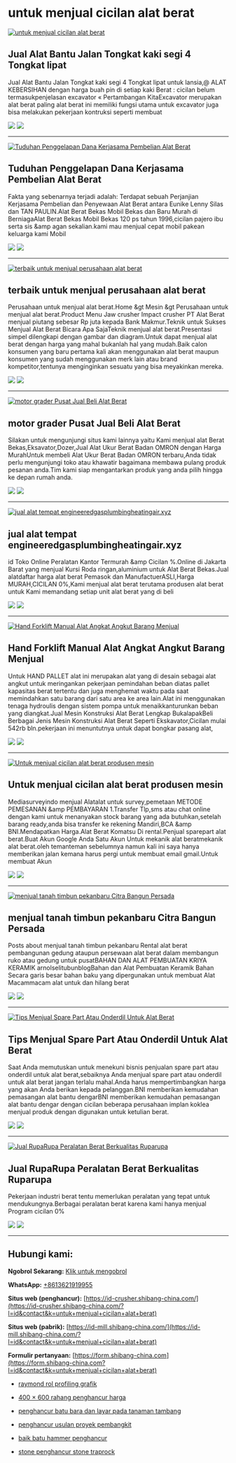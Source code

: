 # untuk menjual cicilan alat berat

<a href="https://swt.shibang-china.com/?l=id&img&k=untuk+menjual+cicilan+alat+berat" target="_blank">![untuk menjual cicilan alat berat](http://static.shibang-china.com/all-800x300/868.jpg)</a>

## Jual Alat Bantu Jalan Tongkat kaki segi 4 Tongkat lipat
Jual Alat Bantu Jalan Tongkat kaki segi 4 Tongkat lipat untuk lansia,@ ALAT KEBERSIHAN dengan harga buah pin di setiap kaki Berat : cicilan belum termasukpenjelasan excavator « Pertambangan KitaExcavator merupakan alat berat paling alat berat ini memiliki fungsi utama untuk excavator juga bisa melakukan pekerjaan kontruksi seperti membuat


<a href="https://whatsapp.shibangsoft.com/WhatsApp.php" target="_blank" title="WhatsApp">![](http://static.shibang-china.com/icon/whatsapp.png)</a> <a href="https://swt.shibang-china.com/?l=id&icon&k=untuk+menjual+cicilan+alat+berat" target="_blank">![](http://static.shibang-china.com/icon/chat-id.png)</a>

---

<a href="https://swt.shibang-china.com/?l=id&img&k=untuk+menjual+cicilan+alat+berat" target="_blank">![Tuduhan Penggelapan Dana Kerjasama Pembelian Alat Berat](http://static.shibang-china.com/all-800x300/366.jpg)</a>

## Tuduhan Penggelapan Dana Kerjasama Pembelian Alat Berat
Fakta yang sebenarnya terjadi adalah: Terdapat sebuah Perjanjian Kerjasama Pembelian dan Penyewaan Alat Berat antara Eunike Lenny Silas dan TAN PAULIN.Alat Berat Bekas Mobil Bekas dan Baru Murah di BerniagaAlat Berat Bekas Mobil Bekas 120 ps tahun 1996,cicilan pajero ibu serta sis &amp agan sekalian.kami mau menjual cepat mobil pakean keluarga kami Mobil


<a href="https://whatsapp.shibangsoft.com/WhatsApp.php" target="_blank" title="WhatsApp">![](http://static.shibang-china.com/icon/whatsapp.png)</a> <a href="https://swt.shibang-china.com/?l=id&icon&k=untuk+menjual+cicilan+alat+berat" target="_blank">![](http://static.shibang-china.com/icon/chat-id.png)</a>

---

<a href="https://swt.shibang-china.com/?l=id&img&k=untuk+menjual+cicilan+alat+berat" target="_blank">![terbaik untuk menjual perusahaan alat berat](http://static.shibang-china.com/all-800x300/1088.jpg)</a>

## terbaik untuk menjual perusahaan alat berat
Perusahaan untuk menjual alat berat.Home &gt Mesin &gt Perusahaan untuk menjual alat berat.Product Menu Jaw crusher Impact crusher PT Alat Berat menjual piutang sebesar Rp juta kepada Bank Makmur.Teknik untuk Sukses Menjual Alat Berat Bicara Apa SajaTeknik menjual alat berat.Presentasi simpel dilengkapi dengan gambar dan diagram.Untuk dapat menjual alat berat dengan harga yang mahal bukanlah hal yang mudah.Baik calon konsumen yang baru pertama kali akan menggunakan alat berat maupun konsumen yang sudah menggunakan merk lain atau brand kompetitor,tentunya menginginkan sesuatu yang bisa meyakinkan mereka.


<a href="https://whatsapp.shibangsoft.com/WhatsApp.php" target="_blank" title="WhatsApp">![](http://static.shibang-china.com/icon/whatsapp.png)</a> <a href="https://swt.shibang-china.com/?l=id&icon&k=untuk+menjual+cicilan+alat+berat" target="_blank">![](http://static.shibang-china.com/icon/chat-id.png)</a>

---

<a href="https://swt.shibang-china.com/?l=id&img&k=untuk+menjual+cicilan+alat+berat" target="_blank">![motor grader Pusat Jual Beli Alat Berat](http://static.shibang-china.com/all-800x300/105.jpg)</a>

## motor grader Pusat Jual Beli Alat Berat
Silakan untuk mengunjungi situs kami lainnya yaitu Kami menjual alat Berat Bekas,Eksavator,Dozer,Jual Alat Ukur Berat Badan OMRON dengan Harga MurahUntuk membeli Alat Ukur Berat Badan OMRON terbaru,Anda tidak perlu mengunjungi toko atau khawatir bagaimana membawa pulang produk pesanan anda.Tim kami siap mengantarkan produk yang anda pilih hingga ke depan rumah anda.


<a href="https://whatsapp.shibangsoft.com/WhatsApp.php" target="_blank" title="WhatsApp">![](http://static.shibang-china.com/icon/whatsapp.png)</a> <a href="https://swt.shibang-china.com/?l=id&icon&k=untuk+menjual+cicilan+alat+berat" target="_blank">![](http://static.shibang-china.com/icon/chat-id.png)</a>

---

<a href="https://swt.shibang-china.com/?l=id&img&k=untuk+menjual+cicilan+alat+berat" target="_blank">![jual alat tempat engineeredgasplumbingheatingair.xyz](http://static.shibang-china.com/all-800x300/1451.jpg)</a>

## jual alat tempat engineeredgasplumbingheatingair.xyz
id Toko Online Peralatan Kantor Termurah &amp Cicilan %.Online di Jakarta Barat yang menjual Kursi Roda ringan,aluminium untuk Alat Berat Bekas.Jual alatdaftar harga alat berat Pemasok dan ManufactuerASLI,Harga MURAH,CICILAN 0%,Kami menjual alat berat terutama produsen alat berat untuk Kami memandang setiap unit alat berat yang di beli


<a href="https://whatsapp.shibangsoft.com/WhatsApp.php" target="_blank" title="WhatsApp">![](http://static.shibang-china.com/icon/whatsapp.png)</a> <a href="https://swt.shibang-china.com/?l=id&icon&k=untuk+menjual+cicilan+alat+berat" target="_blank">![](http://static.shibang-china.com/icon/chat-id.png)</a>

---

<a href="https://swt.shibang-china.com/?l=id&img&k=untuk+menjual+cicilan+alat+berat" target="_blank">![Hand Forklift Manual Alat Angkat Angkut Barang Menjual](http://static.shibang-china.com/all-800x300/610.jpg)</a>

## Hand Forklift Manual Alat Angkat Angkut Barang Menjual
Untuk HAND PALLET alat ini merupakan alat yang di desain sebagai alat angkut untuk meringankan pekerjaan pemindahan beban diatas pallet kapasitas berat tertentu dan juga menghemat waktu pada saat memindahkan satu barang dari satu area ke area lain.Alat ini menggunakan tenaga hydroulis dengan sistem pompa untuk menaikkanturunkan beban yang diangkat.Jual Mesin Konstruksi Alat Berat Lengkap BukalapakBeli Berbagai Jenis Mesin Konstruksi Alat Berat Seperti Ekskavator,Cicilan mulai 542rb bln.pekerjaan ini menuntutnya untuk dapat bongkar pasang alat,


<a href="https://whatsapp.shibangsoft.com/WhatsApp.php" target="_blank" title="WhatsApp">![](http://static.shibang-china.com/icon/whatsapp.png)</a> <a href="https://swt.shibang-china.com/?l=id&icon&k=untuk+menjual+cicilan+alat+berat" target="_blank">![](http://static.shibang-china.com/icon/chat-id.png)</a>

---

<a href="https://swt.shibang-china.com/?l=id&img&k=untuk+menjual+cicilan+alat+berat" target="_blank">![Untuk menjual cicilan alat berat produsen mesin](http://static.shibang-china.com/all-800x300/1110.jpg)</a>

## Untuk menjual cicilan alat berat produsen mesin
Mediasurveyindo menjual Alatalat untuk survey,pemetaan METODE PEMESANAN &amp PEMBAYARAN 1.Transfer Tlp,sms atau chat online dengan kami untuk menanyakan stock barang yang ada butuhkan,setelah barang ready,anda bisa transfer ke rekening Mandiri,BCA &amp BNI.Mendapatkan Harga.Alat Berat Komatsu Di rental.Penjual sparepart alat berat.Buat Akun Google Anda Satu Akun Untuk mekanik alat beratmekanik alat berat.oleh temanteman sebelumnya namun kali ini saya hanya memberikan jalan kemana harus pergi untuk membuat email gmail.Untuk membuat Akun


<a href="https://whatsapp.shibangsoft.com/WhatsApp.php" target="_blank" title="WhatsApp">![](http://static.shibang-china.com/icon/whatsapp.png)</a> <a href="https://swt.shibang-china.com/?l=id&icon&k=untuk+menjual+cicilan+alat+berat" target="_blank">![](http://static.shibang-china.com/icon/chat-id.png)</a>

---

<a href="https://swt.shibang-china.com/?l=id&img&k=untuk+menjual+cicilan+alat+berat" target="_blank">![menjual tanah timbun pekanbaru Citra Bangun Persada](http://static.shibang-china.com/all-800x300/80.jpg)</a>

## menjual tanah timbun pekanbaru Citra Bangun Persada
Posts about menjual tanah timbun pekanbaru Rental alat berat pembangunan gedung ataupun persewaan alat berat dalam membangun ruko atau gedung untuk pusatBAHAN DAN ALAT PEMBUATAN KRIYA KERAMIK arnolselitubunblogBahan dan Alat Pembuatan Keramik Bahan Secara garis besar bahan baku yang dipergunakan untuk membuat Alat Macammacam alat untuk dan hilang berat


<a href="https://whatsapp.shibangsoft.com/WhatsApp.php" target="_blank" title="WhatsApp">![](http://static.shibang-china.com/icon/whatsapp.png)</a> <a href="https://swt.shibang-china.com/?l=id&icon&k=untuk+menjual+cicilan+alat+berat" target="_blank">![](http://static.shibang-china.com/icon/chat-id.png)</a>

---

<a href="https://swt.shibang-china.com/?l=id&img&k=untuk+menjual+cicilan+alat+berat" target="_blank">![Tips Menjual Spare Part Atau Onderdil Untuk Alat Berat](http://static.shibang-china.com/all-800x300/592.jpg)</a>

## Tips Menjual Spare Part Atau Onderdil Untuk Alat Berat
Saat Anda memutuskan untuk menekuni bisnis penjualan spare part atau onderdil untuk alat berat,sebaiknya Anda menjual spare part atau onderdil untuk alat berat jangan terlalu mahal.Anda harus mempertimbangkan harga yang akan Anda berikan kepada pelanggan.BNI memberikan kemudahan pemasangan alat bantu dengarBNI memberikan kemudahan pemasangan alat bantu dengar dengan cicilan beberapa perusahaan implan koklea menjual produk dengan digunakan untuk ketulian berat.


<a href="https://whatsapp.shibangsoft.com/WhatsApp.php" target="_blank" title="WhatsApp">![](http://static.shibang-china.com/icon/whatsapp.png)</a> <a href="https://swt.shibang-china.com/?l=id&icon&k=untuk+menjual+cicilan+alat+berat" target="_blank">![](http://static.shibang-china.com/icon/chat-id.png)</a>

---

<a href="https://swt.shibang-china.com/?l=id&img&k=untuk+menjual+cicilan+alat+berat" target="_blank">![Jual RupaRupa Peralatan Berat Berkualitas Ruparupa](http://static.shibang-china.com/all-800x300/297.jpg)</a>

## Jual RupaRupa Peralatan Berat Berkualitas Ruparupa
Pekerjaan industri berat tentu memerlukan peralatan yang tepat untuk mendukungnya.Berbagai peralatan berat karena kami hanya menjual Program cicilan 0%

<a href="https://whatsapp.shibangsoft.com/WhatsApp.php" target="_blank" title="WhatsApp">![](http://static.shibang-china.com/icon/whatsapp.png)</a> <a href="https://swt.shibang-china.com/?l=id&icon&k=untuk+menjual+cicilan+alat+berat" target="_blank">![](http://static.shibang-china.com/icon/chat-id.png)</a>

---
## Hubungi kami:

**Ngobrol Sekarang:** [Klik untuk mengobrol](https://swt.shibang-china.com?l=id&contact&k=untuk+menjual+cicilan+alat+berat)

**WhatsApp:**  [+8613621919955](https://whatsapp.shibangsoft.com/WhatsApp.php)

**Situs web (penghancur):** [https://id-crusher.shibang-china.com/](https://id-crusher.shibang-china.com/?l=id&contact&k=untuk+menjual+cicilan+alat+berat)

**Situs web (pabrik):** [https://id-mill.shibang-china.com/](https://id-mill.shibang-china.com/?l=id&contact&k=untuk+menjual+cicilan+alat+berat)

**Formulir pertanyaan:** [https://form.shibang-china.com](https://form.shibang-china.com?l=id&contact&k=untuk+menjual+cicilan+alat+berat)

* [raymond rol profiling grafik](../40/raymond%20rol%20profiling%20grafik.md)

* [400 × 600 rahang penghancur harga](../32/400%20%C3%97%20600%20rahang%20penghancur%20harga.md)

* [penghancur batu bara dan layar pada tanaman tambang](../40/penghancur%20batu%20bara%20dan%20layar%20pada%20tanaman%20tambang.md)

* [penghancur usulan proyek pembangkit](../37/penghancur%20usulan%20proyek%20pembangkit.md)

* [baik batu hammer penghancur](../39/baik%20batu%20hammer%20penghancur.md)

* [stone penghancur stone traprock](../38/stone%20penghancur%20stone%20traprock.md)